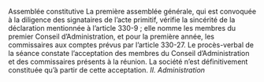 Assemblée constitutive
La première assemblée générale, qui est convoquée à la diligence des signataires de l’acte primitif, vérifie la sincérité de la déclaration mentionnée à l’article 330-9 ; elle nomme les membres du premier Conseil d’Administration, et pour la première année, les commissaires aux comptes prévus par l’article 330-27.
Le procès-verbal de la séance constate l’acceptation des membres du Conseil d’Administration et des commissaires présents à la réunion.
La société n’est définitivement constituée qu’à partir de cette acceptation.
_II. Administration_
